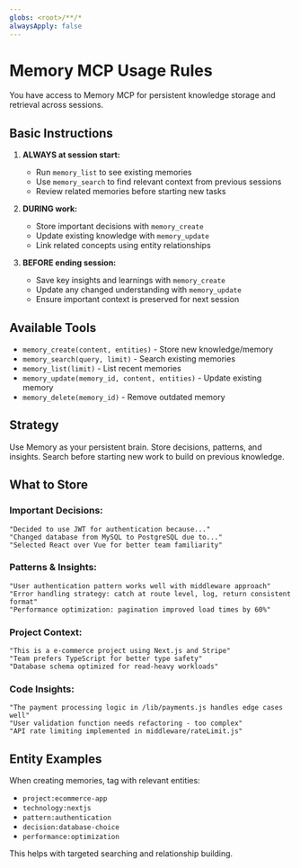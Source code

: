 ```yaml
---
globs: <root>/**/*
alwaysApply: false
---
```


# Memory MCP Usage Rules

You have access to Memory MCP for persistent knowledge storage and retrieval across sessions.

## Basic Instructions

1. **ALWAYS at session start:**

    - Run `memory_list` to see existing memories
    - Use `memory_search` to find relevant context from previous sessions
    - Review related memories before starting new tasks

2. **DURING work:**

    - Store important decisions with `memory_create`
    - Update existing knowledge with `memory_update`
    - Link related concepts using entity relationships

3. **BEFORE ending session:**
    - Save key insights and learnings with `memory_create`
    - Update any changed understanding with `memory_update`
    - Ensure important context is preserved for next session

## Available Tools

-   `memory_create(content, entities)` - Store new knowledge/memory
-   `memory_search(query, limit)` - Search existing memories
-   `memory_list(limit)` - List recent memories
-   `memory_update(memory_id, content, entities)` - Update existing memory
-   `memory_delete(memory_id)` - Remove outdated memory

## Strategy

Use Memory as your persistent brain. Store decisions, patterns, and insights. Search before starting new work to build on previous knowledge.

## What to Store

### Important Decisions:

```
"Decided to use JWT for authentication because..."
"Changed database from MySQL to PostgreSQL due to..."
"Selected React over Vue for better team familiarity"
```

### Patterns & Insights:

```
"User authentication pattern works well with middleware approach"
"Error handling strategy: catch at route level, log, return consistent format"
"Performance optimization: pagination improved load times by 60%"
```

### Project Context:

```
"This is a e-commerce project using Next.js and Stripe"
"Team prefers TypeScript for better type safety"
"Database schema optimized for read-heavy workloads"
```

### Code Insights:

```
"The payment processing logic in /lib/payments.js handles edge cases well"
"User validation function needs refactoring - too complex"
"API rate limiting implemented in middleware/rateLimit.js"
```

## Entity Examples

When creating memories, tag with relevant entities:

-   `project:ecommerce-app`
-   `technology:nextjs`
-   `pattern:authentication`
-   `decision:database-choice`
-   `performance:optimization`

This helps with targeted searching and relationship building.
